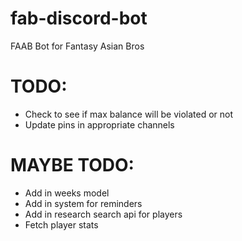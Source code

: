 # fab-discord-bot

FAAB Bot for Fantasy Asian Bros

# TODO:

- Check to see if max balance will be violated or not
- Update pins in appropriate channels

# MAYBE TODO:

- Add in weeks model
- Add in system for reminders
- Add in research search api for players
- Fetch player stats
